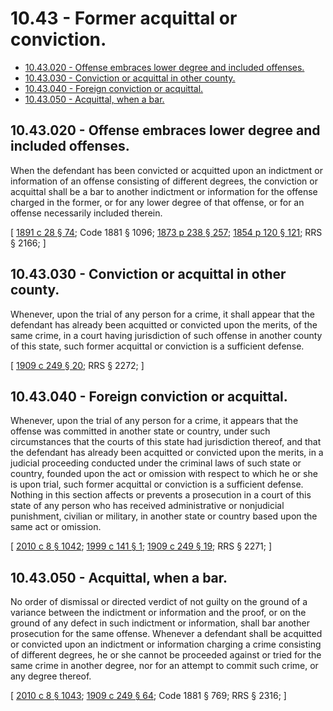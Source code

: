 # 10.43 - Former acquittal or conviction.
* [10.43.020 - Offense embraces lower degree and included offenses.](#1043020---offense-embraces-lower-degree-and-included-offenses)
* [10.43.030 - Conviction or acquittal in other county.](#1043030---conviction-or-acquittal-in-other-county)
* [10.43.040 - Foreign conviction or acquittal.](#1043040---foreign-conviction-or-acquittal)
* [10.43.050 - Acquittal, when a bar.](#1043050---acquittal-when-a-bar)
## 10.43.020 - Offense embraces lower degree and included offenses.
When the defendant has been convicted or acquitted upon an indictment or information of an offense consisting of different degrees, the conviction or acquittal shall be a bar to another indictment or information for the offense charged in the former, or for any lower degree of that offense, or for an offense necessarily included therein.

\[ [1891 c 28 § 74](http://leg.wa.gov/CodeReviser/documents/sessionlaw/1891c28.pdf?cite=1891%20c%2028%20§%2074); Code 1881 § 1096; [1873 p 238 § 257](http://leg.wa.gov/CodeReviser/Pages/session_laws.aspx?cite=1873%20p%20238%20§%20257); [1854 p 120 § 121](http://leg.wa.gov/CodeReviser/Pages/session_laws.aspx?cite=1854%20p%20120%20§%20121); RRS § 2166; \]

## 10.43.030 - Conviction or acquittal in other county.
Whenever, upon the trial of any person for a crime, it shall appear that the defendant has already been acquitted or convicted upon the merits, of the same crime, in a court having jurisdiction of such offense in another county of this state, such former acquittal or conviction is a sufficient defense.

\[ [1909 c 249 § 20](http://leg.wa.gov/CodeReviser/documents/sessionlaw/1909c249.pdf?cite=1909%20c%20249%20§%2020); RRS § 2272; \]

## 10.43.040 - Foreign conviction or acquittal.
Whenever, upon the trial of any person for a crime, it appears that the offense was committed in another state or country, under such circumstances that the courts of this state had jurisdiction thereof, and that the defendant has already been acquitted or convicted upon the merits, in a judicial proceeding conducted under the criminal laws of such state or country, founded upon the act or omission with respect to which he or she is upon trial, such former acquittal or conviction is a sufficient defense. Nothing in this section affects or prevents a prosecution in a court of this state of any person who has received administrative or nonjudicial punishment, civilian or military, in another state or country based upon the same act or omission.

\[ [2010 c 8 § 1042](http://lawfilesext.leg.wa.gov/biennium/2009-10/Pdf/Bills/Session%20Laws/Senate/6239-S.SL.pdf?cite=2010%20c%208%20§%201042); [1999 c 141 § 1](http://lawfilesext.leg.wa.gov/biennium/1999-00/Pdf/Bills/Session%20Laws/House/1067.SL.pdf?cite=1999%20c%20141%20§%201); [1909 c 249 § 19](http://leg.wa.gov/CodeReviser/documents/sessionlaw/1909c249.pdf?cite=1909%20c%20249%20§%2019); RRS § 2271; \]

## 10.43.050 - Acquittal, when a bar.
No order of dismissal or directed verdict of not guilty on the ground of a variance between the indictment or information and the proof, or on the ground of any defect in such indictment or information, shall bar another prosecution for the same offense. Whenever a defendant shall be acquitted or convicted upon an indictment or information charging a crime consisting of different degrees, he or she cannot be proceeded against or tried for the same crime in another degree, nor for an attempt to commit such crime, or any degree thereof.

\[ [2010 c 8 § 1043](http://lawfilesext.leg.wa.gov/biennium/2009-10/Pdf/Bills/Session%20Laws/Senate/6239-S.SL.pdf?cite=2010%20c%208%20§%201043); [1909 c 249 § 64](http://leg.wa.gov/CodeReviser/documents/sessionlaw/1909c249.pdf?cite=1909%20c%20249%20§%2064); Code 1881 § 769; RRS § 2316; \]

